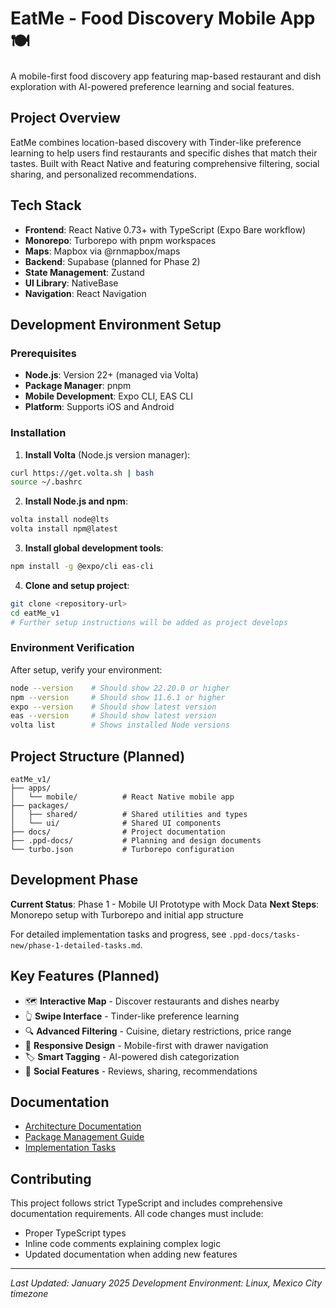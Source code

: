 # EatMe - Food Discovery Mobile App 🍽️

A mobile-first food discovery app featuring map-based restaurant and dish exploration with AI-powered preference learning and social features.

## Project Overview

EatMe combines location-based discovery with Tinder-like preference learning to help users find restaurants and specific dishes that match their tastes. Built with React Native and featuring comprehensive filtering, social sharing, and personalized recommendations.

## Tech Stack

- **Frontend**: React Native 0.73+ with TypeScript (Expo Bare workflow)
- **Monorepo**: Turborepo with pnpm workspaces
- **Maps**: Mapbox via @rnmapbox/maps
- **Backend**: Supabase (planned for Phase 2)
- **State Management**: Zustand
- **UI Library**: NativeBase
- **Navigation**: React Navigation

## Development Environment Setup

### Prerequisites

- **Node.js**: Version 22+ (managed via Volta)
- **Package Manager**: pnpm
- **Mobile Development**: Expo CLI, EAS CLI
- **Platform**: Supports iOS and Android

### Installation

1. **Install Volta** (Node.js version manager):

```bash
curl https://get.volta.sh | bash
source ~/.bashrc
```

2. **Install Node.js and npm**:

```bash
volta install node@lts
volta install npm@latest
```

3. **Install global development tools**:

```bash
npm install -g @expo/cli eas-cli
```

4. **Clone and setup project**:

```bash
git clone <repository-url>
cd eatMe_v1
# Further setup instructions will be added as project develops
```

### Environment Verification

After setup, verify your environment:

```bash
node --version    # Should show 22.20.0 or higher
npm --version     # Should show 11.6.1 or higher
expo --version    # Should show latest version
eas --version     # Should show latest version
volta list        # Shows installed Node versions
```

## Project Structure (Planned)

```
eatMe_v1/
├── apps/
│   └── mobile/          # React Native mobile app
├── packages/
│   ├── shared/          # Shared utilities and types
│   └── ui/              # Shared UI components
├── docs/                # Project documentation
├── .ppd-docs/           # Planning and design documents
└── turbo.json           # Turborepo configuration
```

## Development Phase

**Current Status**: Phase 1 - Mobile UI Prototype with Mock Data
**Next Steps**: Monorepo setup with Turborepo and initial app structure

For detailed implementation tasks and progress, see `.ppd-docs/tasks-new/phase-1-detailed-tasks.md`.

## Key Features (Planned)

- 🗺️ **Interactive Map** - Discover restaurants and dishes nearby
- 👆 **Swipe Interface** - Tinder-like preference learning
- 🔍 **Advanced Filtering** - Cuisine, dietary restrictions, price range
- 📱 **Responsive Design** - Mobile-first with drawer navigation
- 🏷️ **Smart Tagging** - AI-powered dish categorization
- 👥 **Social Features** - Reviews, sharing, recommendations

## Documentation

- [Architecture Documentation](.ppd-docs/architecture.md)
- [Package Management Guide](docs/package-management.md)
- [Implementation Tasks](.ppd-docs/tasks-new/phase-1-detailed-tasks.md)

## Contributing

This project follows strict TypeScript and includes comprehensive documentation requirements. All code changes must include:

- Proper TypeScript types
- Inline code comments explaining complex logic
- Updated documentation when adding new features

---

_Last Updated: January 2025_
_Development Environment: Linux, Mexico City timezone_

